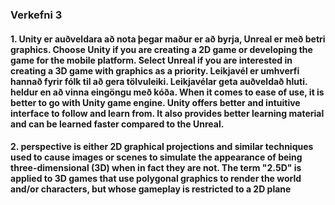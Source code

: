 ### Verkefni 3
#### 1. Unity er auðveldara að nota þegar maður er að byrja, Unreal er með betri graphics. Choose Unity if you are creating a 2D game or developing the game for the mobile platform. Select Unreal if you are interested in creating a 3D game with graphics as a priority. Leikjavél er umhverfi hannað fyrir fólk til að gera tölvuleiki. Leikjavélar geta auðveldað hluti. heldur en að vinna eingöngu með kóða. When it comes to ease of use, it is better to go with Unity game engine. Unity offers better and intuitive interface to follow and learn from. It also provides better learning material and can be learned faster compared to the Unreal.
#### 2. perspective is either 2D graphical projections and similar techniques used to cause images or scenes to simulate the appearance of being three-dimensional (3D) when in fact they are not. The term "2.5D" is applied to 3D games that use polygonal graphics to render the world and/or characters, but whose gameplay is restricted to a 2D plane
